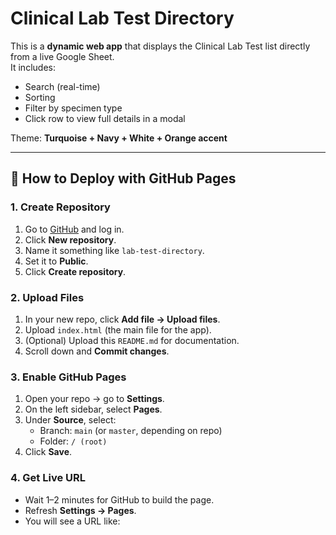 # Clinical Lab Test Directory

This is a **dynamic web app** that displays the Clinical Lab Test list directly from a live Google Sheet.  
It includes:
- Search (real-time)
- Sorting
- Filter by specimen type
- Click row to view full details in a modal

Theme: **Turquoise + Navy + White + Orange accent**

---

## 🚀 How to Deploy with GitHub Pages

### 1. Create Repository
1. Go to [GitHub](https://github.com) and log in.
2. Click **New repository**.
3. Name it something like `lab-test-directory`.
4. Set it to **Public**.
5. Click **Create repository**.

### 2. Upload Files
1. In your new repo, click **Add file → Upload files**.
2. Upload `index.html` (the main file for the app).
3. (Optional) Upload this `README.md` for documentation.
4. Scroll down and **Commit changes**.

### 3. Enable GitHub Pages
1. Open your repo → go to **Settings**.
2. On the left sidebar, select **Pages**.
3. Under **Source**, select:
   - Branch: `main` (or `master`, depending on repo)
   - Folder: `/ (root)`
4. Click **Save**.

### 4. Get Live URL
- Wait 1–2 minutes for GitHub to build the page.
- Refresh **Settings → Pages**.
- You will see a URL like:


